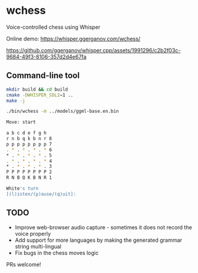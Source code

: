 # wchess

Voice-controlled chess using Whisper

Online demo: https://whisper.ggerganov.com/wchess/

https://github.com/ggerganov/whisper.cpp/assets/1991296/c2b2f03c-9684-49f3-8106-357d2d4e67fa

## Command-line tool

```bash
mkdir build && cd build
cmake -DWHISPER_SDL2=1 ..
make -j

./bin/wchess -m ../models/ggml-base.en.bin

Move: start

a b c d e f g h
r n b q k b n r 8
p p p p p p p p 7
. * . * . * . * 6
* . * . * . * . 5
. * . * . * . * 4
* . * . * . * . 3
P P P P P P P P 2
R N B Q K B N R 1

White's turn
[(l)isten/(p)ause/(q)uit]: 
```

## TODO

- Improve web-browser audio capture - sometimes it does not record the voice properly
- Add support for more languages by making the generated grammar string multi-lingual
- Fix bugs in the chess moves logic

PRs welcome!
